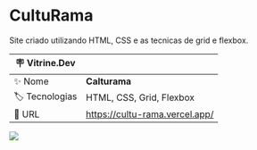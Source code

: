 # CultuRama

 Site criado utilizando HTML, CSS e as tecnicas de grid e flexbox.

| :placard: Vitrine.Dev |     |
| -------------  | --- |
| :sparkles: Nome        | **Calturama**
| :label: Tecnologias | HTML, CSS, Grid, Flexbox
| :rocket: URL         | https://cultu-rama.vercel.app/

<!-- Inserir imagem com a #vitrinedev ao final do link -->
![](assets/img/print.png)